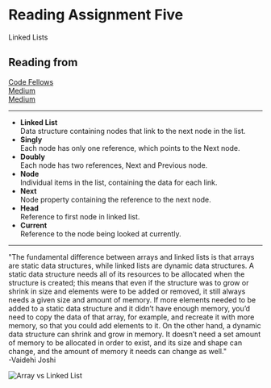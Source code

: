 # Reading Assignment Five

Linked Lists

## Reading from

[Code Fellows](https://codefellows.github.io/common_curriculum/data_structures_and_algorithms/Code_401/class-05/resources/singly_linked_list.html)  
[Medium](https://medium.com/basecs/whats-a-linked-list-anyway-part-1-d8b7e6508b9d)  
[Medium](https://medium.com/basecs/whats-a-linked-list-anyway-part-2-131d96f71996)  

___

- **Linked List**  
Data structure containing nodes that link to the next node in the list.
- **Singly**  
Each node has only one reference, which points to the Next node.
- **Doubly**  
Each node has two references, Next and Previous node.
- **Node**  
Individual items in the list, containing the data for each link.
- **Next**  
Node property containing the reference to the next node.
- **Head**  
Reference to first node in linked list.
- **Current**  
Reference to the node being looked at currently.

___

"The fundamental difference between arrays and linked lists is that arrays are static data structures, while linked lists are dynamic data structures. A static data structure needs all of its resources to be allocated when the structure is created; this means that even if the structure was to grow or shrink in size and elements were to be added or removed, it still always needs a given size and amount of memory. If more elements needed to be added to a static data structure and it didn’t have enough memory, you’d need to copy the data of that array, for example, and recreate it with more memory, so that you could add elements to it.
On the other hand, a dynamic data structure can shrink and grow in memory. It doesn’t need a set amount of memory to be allocated in order to exist, and its size and shape can change, and the amount of memory it needs can change as well."  
-Vaidehi Joshi

![Array vs Linked List](https://miro.medium.com/max/1400/1*cUehR5S18XSoVLaPNfNzlA.jpeg)
